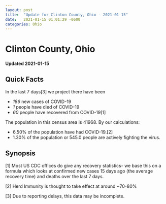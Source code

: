 ```yaml
---
layout: post
title:  "Update for Clinton County, Ohio - 2021-01-15"
date:   2021-01-15 01:01:29 -0600
categories: Ohio
---
```


# Clinton County, Ohio
#### Updated 2021-01-15

## Quick Facts

In the last 7 days[3] we project there have been
- *186* new cases of COVID-19
- *1* people have died of COVID-19
- *60* people have recovered from COVID-19[1]

The population in this census area is 41968. By our calculations:
- 6.50% of the population have had COVID-19.[2]
- 1.30% of the population or 545.0 people are actively fighting the virus.

## Synopsis




[1] Most US CDC offices do give any recovery statistics- we base this on a formula which looks at confirmed new cases
15 days ago (the average recovery time) and deaths over the last 7 days.

[2] Herd Immunity is thought to take effect at around ~70-80%

[3] Due to reporting delays, this data may be incomplete.
 
    